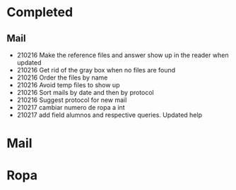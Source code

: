 # Completed

## Mail

- 210216 Make the reference files and answer show up in the reader when updated
- 210216 Get rid of the gray box when no files are found
- 210216 Order the files by name
- 210216 Avoid temp files to show up 
- 210216 Sort mails by date and then by protocol
- 210216 Suggest protocol for new mail
- 210217 cambiar numero de ropa a int
- 210217 add field alumnos and respective queries. Updated help

# Mail 


# Ropa

 